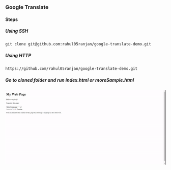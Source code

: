 ### Google Translate

#### Steps 

##### Using **SSH**
`git clone git@github.com:rahul05ranjan/google-translate-demo.git`

##### Using **HTTP**

`https://github.com/rahul05ranjan/google-translate-demo.git`

##### Go to cloned folder and run index.html or moreSample.html

![Snake animation](https://github.com/rahul05ranjan/google-translate-demo/blob/main/preview.gif)
